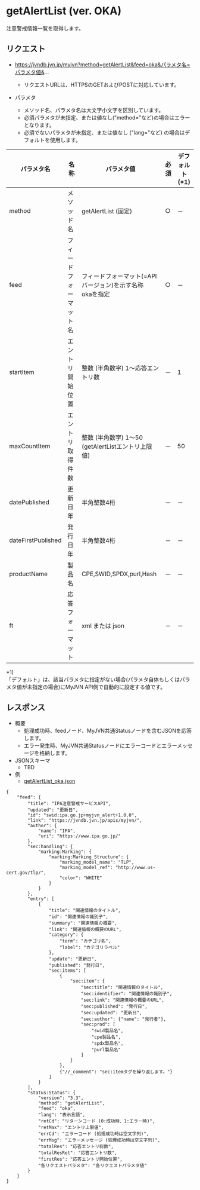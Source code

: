 # getAlertList (ver. OKA)
注意警戒情報一覧を取得します。

## リクエスト
* https://jvndb.jvn.jp/myjvn?method=getAlertList&feed=oka&パラメタ名=パラメタ値&...
  * リクエストURLは、HTTPSのGETおよびPOSTに対応しています。

* パラメタ
  * メソッド名、パラメタ名は大文字小文字を区別しています。
  * 必須パラメタが未指定、または値なし("method="など)の場合はエラーとなります。
  * 必須でないパラメタが未指定、または値なし ("lang="など) の場合はデフォルトを使用します。

| パラメタ名 | 名称 | パラメタ値 | 必須 | デフォルト(\*1) |
| ---- | ---- | ---- | ---- | ---- | 
| method | メソッド名 | getAlertList (固定) | ○ | － |
| feed | フィードフォーマット名 | フィードフォーマット(=APIバージョン)を示す名称 <br> okaを指定 | ○ | － |
| startItem | エントリ開始位置 | 整数 (半角数字) 1～応答エントリ数 | － | 1 |
| maxCountItem | エントリ取得件数 | 整数 (半角数字) 1～50 (getAlertListエントリ上限値) | － | 50 |
| datePublished | 更新日年 | 半角整数4桁 | － | － |
| dateFirstPublished | 発行日年 | 半角整数4桁 | － | － |
| productName | 製品名 | CPE,SWID,SPDX,purl,Hash | － | － |
| ft | 応答フォーマット | xml または json | － | － |

\*1)  
「デフォルト」は、該当パラメタに指定がない場合(パラメタ自体もしくはパラメタ値が未指定の場合)にMyJVN API側で自動的に設定する値です。  

## レスポンス
* 概要
  * 処理成功時、feedノード、MyJVN共通Statusノードを含むJSONを応答します。
  * エラー発生時、MyJVN共通Statusノードにエラーコードとエラーメッセージを格納します。
* JSONスキーマ
  * TBD
* 例
  * [ getAlertList_oka.json ](examples/getAlertList_oka.json)

```
{
    "feed": {
        "title": "IPA注意警戒サービスAPI",
        "updated": "更新日",
        "id": "swid:ipa.go.jp+myjvn_alert+1.0.0",
        "link": "https://jvndb.jvn.jp/apis/myjvn/",
        "author": {
            "name": "IPA",
            "uri": "https://www.ipa.go.jp/"
        },
        "sec:handling": {
            "marking:Marking": {
                "marking:Marking_Structure": {
                    "marking_model_name": "TLP",
                    "marking_model_ref": "http://www.us-cert.gov/tlp/",
                    "color": "WHITE"
                }
            }
        },
        "entry": [
            {
                "title": "関連情報のタイトル",
                "id": "関連情報の識別子",
                "summary": "関連情報の概要",
                "link": "関連情報の概要のURL",
                "category": {
                    "term": "カテゴリ名",
                    "label": "カテゴリラベル"
                },
                "update": "更新日",
                "published": "発行日",
                "sec:items": [
                    {
                        "sec:item": {
                            "sec:title": "関連情報のタイトル",
                            "sec:identifier": "関連情報の識別子",
                            "sec:link": "関連情報の概要のURL",
                            "sec:published": "発行日",
                            "sec:updated": "更新日",
                            "sec:author": {"name": "発行者"},
                            "sec:prod": [
                                "swid製品名",
                                "cpe製品名",
                                "spdx製品名",
                                "purl製品名"
                            ]
                        }
                    },
                    {"//_comment": "sec:itemタグを繰り返します。"}
                ]
            }
        ],
        "status:Status": {
            "version": "3.3",
            "method": "getAlertList",
            "feed": "oka",
            "lang": "表示言語",
            "retCd": "リターンコード (0:成功時、1:エラー時)",
            "retMax": "エントリ上限値",
            "errCd": "エラーコード (処理成功時は空文字列)",
            "errMsg": "エラーメッセージ (処理成功時は空文字列)",
            "totalRes": "応答エントリ総数",
            "totalResRet": "応答エントリ数",
            "firstRes": "応答エントリ開始位置",
            "各リクエストパラメタ": "各リクエストパラメタ値"
        }
    }
}
```

